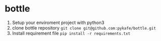 # bottle
1. Setup your enviroment project with python3
2. clone bottle repository `git clone git@github.com:pykafe/bottle.git`  
3. Install requirement file `pip install -r requirements.txt`
